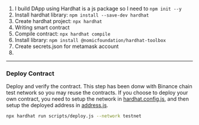 1. I build DApp using Hardhat is a js package so I need to `npm init --y`
2. Install hardhat library: `npm install --save-dev hardhat`
3. Create hardhat project: `npx hardhat`
4. Writing smart contract 
5. Compile contract: `npx hardhat compile`
6. Install library: `npm install @nomicfoundation/hardhat-toolbox`
7. Create secrets.json for metamask account 
8. 
___
### Deploy Contract
Deploy and verify the contract. This step has been donw with Binance chain test network so you may reuse the contracts. If you choose to deploy your own contract, you need to setup the network in [hardhat.config.js](./hardhat.config.js), and then setup the deployed address in [address.js](./scripts/address.js).

```bash
npx hardhat run scripts/deploy.js --network testnet
```
